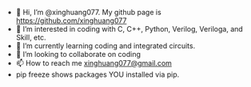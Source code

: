 - 👋 Hi, I’m @xinghuang077. My github page is https://github.com/xinghuang077
- 👀 I’m interested in coding with C, C++, Python, Verilog, Veriloga, and Skill, etc.
- 🌱 I’m currently learning coding and integrated circuits.
- 💞️ I’m looking to collaborate on coding
- 📫 How to reach me xinghuang077@gmail.com
- pip freeze shows packages YOU installed via pip.

<!---
xinghuang077/xinghuang077 is a ✨ special ✨ repository because its `README.md` (this file) appears on your GitHub profile.
You can click the Preview link to take a look at your changes.
--->
